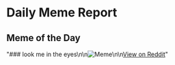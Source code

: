 # Daily Meme Report

## Meme of the Day
"### look me in the eyes\n\n![Meme](https://i.redd.it/52i7f3xzzmqe1.png)\n\n[View on Reddit](https://redd.it/1jiqaaa)"
